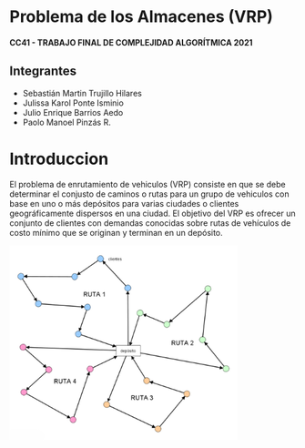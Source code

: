 # Problema de los Almacenes (VRP)
#### CC41 - TRABAJO FINAL DE COMPLEJIDAD ALGORÍTMICA 2021

## Integrantes
- Sebastián Martin Trujillo Hilares
- Julissa Karol Ponte Isminio
- Julio Enrique Barrios Aedo
- Paolo Manoel Pinzás R.

# Introduccion
El problema de enrutamiento de vehiculos (VRP) consiste en que se debe determinar el conjusto de caminos o rutas para un grupo de vehiculos con base en uno o más depósitos para varias ciudades o clientes geográficamente dispersos en una ciudad. El objetivo del VRP es ofrecer un conjunto de clientes con demandas conocidas sobre rutas de vehículos de costo mínimo que se originan y terminan en un depósito.

<img src="https://github.com/JPonte09/cc41_tf_201913771_201912137_201910787_201914877_20181B702/blob/main/images/vrp_imagen.png" width="400">
